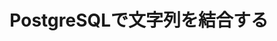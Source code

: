 ---
title: PostgreSQLで文字列を結合する
article_group_id: tips-group
display_order: 20
created: 2022-10-19
updated: 2022-10-19
---